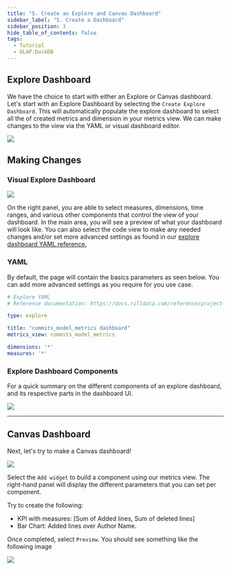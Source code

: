 ```yaml
---
title: "5. Create an Explore and Canvas Dashboard"
sidebar_label: "5. Create a Dashboard"
sidebar_position: 3
hide_table_of_contents: false
tags:
  - Tutorial
  - OLAP:DuckDB
---
```


## Explore Dashboard
We have the choice to start with either an Explore or Canvas dashboard. Let's start with an Explore Dashboard by selecting the `Create Explore Dashboard`. This will automatically populate the explore dashboard to select all the of created metrics and dimension in your metrics view. We can make changes to the view via the YAML or visual dashboard editor.

<img src = '/img/tutorials/rill_basics/Completed-100-dashboard.png' class='rounded-gif' />
<br />

## Making Changes
### Visual Explore Dashboard

<img src = '/img/tutorials/rill_basics/visual-dashboard-tutorial.png' class='rounded-gif' />
<br />

On the right panel, you are able to select measures, dimensions, time ranges, and various other components that control the view of your dashboard. In the main area, you will see a preview of what your dashboard will look like. You can also select the code view to make any needed changes and/or set more advanced settings as found in our [explore dashboard YAML reference.](https://docs.rilldata.com/reference/project-files/explore-dashboards)

### YAML
By default, the page will contain the basics parameters as seen below. You can add more advanced settings as you require for you use case.
```YAML
# Explore YAML
# Reference documentation: https://docs.rilldata.com/reference/project-files/explore-dashboards

type: explore

title: "commits_model_metrics dashboard"
metrics_view: commits_model_metrics

dimensions: '*'
measures: '*'
```



### Explore Dashboard Components

For a quick summary on the different components of an explore dashboard, and its respective parts in the dashboard UI.

<img src = '/img/tutorials/rill_basics/simple-dashboard.gif' class='rounded-gif' />
<br />

--- 

## Canvas Dashboard
Next, let's try to make a Canvas dashboard!

<img src = '/img/tutorials/rill_basics/canvas-dashboard.png' class='rounded-gif' />
<br />

Select the `Add widget` to build a component using our metrics view. The right-hand panel will display the different parameters that you can set per component. 

Try to create the following:
- KPI with measures: [Sum of Added lines, Sum of deleted lines]
- Bar Chart: Added lines over Author Name. 

Once completed, select `Preview`. You should see something like the following image

<img src = '/img/tutorials/rill_basics/complete-canvas-dashboard.png' class='rounded-gif' />
<br />


